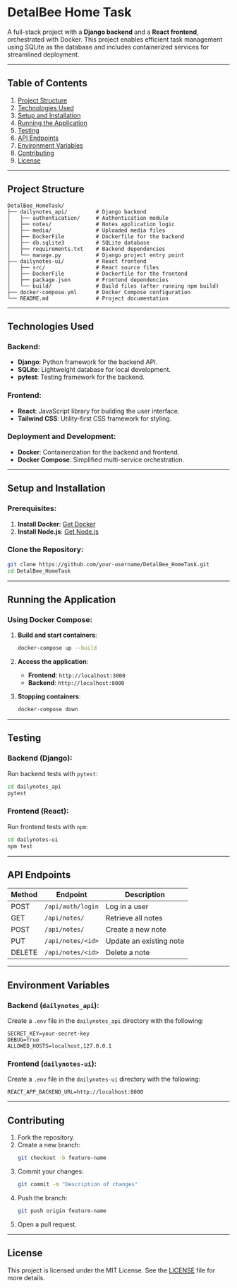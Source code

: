 # DetalBee Home Task

A full-stack project with a **Django backend** and a **React frontend**, orchestrated with Docker. This project enables efficient task management using SQLite as the database and includes containerized services for streamlined deployment.

---

## Table of Contents

1. [Project Structure](#project-structure)
2. [Technologies Used](#technologies-used)
3. [Setup and Installation](#setup-and-installation)
4. [Running the Application](#running-the-application)
5. [Testing](#testing)
6. [API Endpoints](#api-endpoints)
7. [Environment Variables](#environment-variables)
8. [Contributing](#contributing)
9. [License](#license)

---

## Project Structure

```
DetalBee_HomeTask/
├── dailynotes_api/         # Django backend
│   ├── authentication/     # Authentication module
│   ├── notes/              # Notes application logic
│   ├── media/              # Uploaded media files
│   ├── DockerFile          # Dockerfile for the backend
│   ├── db.sqlite3          # SQLite database
│   ├── requirements.txt    # Backend dependencies
│   └── manage.py           # Django project entry point
├── dailynotes-ui/          # React frontend
│   ├── src/                # React source files
│   ├── DockerFile          # Dockerfile for the frontend
│   ├── package.json        # Frontend dependencies
│   └── build/              # Build files (after running npm build)
├── docker-compose.yml      # Docker Compose configuration
└── README.md               # Project documentation
```

---

## Technologies Used

### Backend:
- **Django**: Python framework for the backend API.
- **SQLite**: Lightweight database for local development.
- **pytest**: Testing framework for the backend.

### Frontend:
- **React**: JavaScript library for building the user interface.
- **Tailwind CSS**: Utility-first CSS framework for styling.

### Deployment and Development:
- **Docker**: Containerization for the backend and frontend.
- **Docker Compose**: Simplified multi-service orchestration.

---

## Setup and Installation

### Prerequisites:
1. **Install Docker**: [Get Docker](https://www.docker.com/products/docker-desktop)
2. **Install Node.js**: [Get Node.js](https://nodejs.org/)

### Clone the Repository:
```bash
git clone https://github.com/your-username/DetalBee_HomeTask.git
cd DetalBee_HomeTask
```

---

## Running the Application

### Using Docker Compose:
1. **Build and start containers**:
   ```bash
   docker-compose up --build
   ```

2. **Access the application**:
   - **Frontend**: `http://localhost:3000`
   - **Backend**: `http://localhost:8000`

3. **Stopping containers**:
   ```bash
   docker-compose down
   ```

---

## Testing

### Backend (Django):
Run backend tests with `pytest`:
```bash
cd dailynotes_api
pytest
```

### Frontend (React):
Run frontend tests with `npm`:
```bash
cd dailynotes-ui
npm test
```

---

## API Endpoints

| Method | Endpoint               | Description             |
|--------|------------------------|-------------------------|
| POST   | `/api/auth/login`      | Log in a user           |
| GET    | `/api/notes/`          | Retrieve all notes      |
| POST   | `/api/notes/`          | Create a new note       |
| PUT    | `/api/notes/<id>`      | Update an existing note |
| DELETE | `/api/notes/<id>`      | Delete a note           |

---

## Environment Variables

### Backend (`dailynotes_api`):
Create a `.env` file in the `dailynotes_api` directory with the following:
```
SECRET_KEY=your-secret-key
DEBUG=True
ALLOWED_HOSTS=localhost,127.0.0.1
```

### Frontend (`dailynotes-ui`):
Create a `.env` file in the `dailynotes-ui` directory with the following:
```
REACT_APP_BACKEND_URL=http://localhost:8000
```

---

## Contributing

1. Fork the repository.
2. Create a new branch:
   ```bash
   git checkout -b feature-name
   ```
3. Commit your changes:
   ```bash
   git commit -m "Description of changes"
   ```
4. Push the branch:
   ```bash
   git push origin feature-name
   ```
5. Open a pull request.

---

## License

This project is licensed under the MIT License. See the [LICENSE](LICENSE) file for more details.
